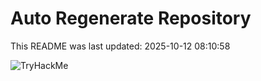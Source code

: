 # Auto Regenerate Repository

This README was last updated: 2025-10-12 08:10:58

 ![TryHackMe](https://tryhackme.com/badge/533634)